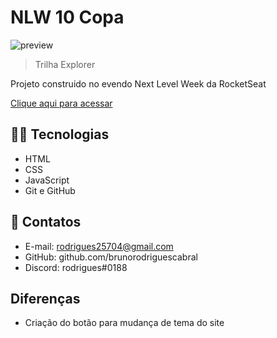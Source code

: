 # NLW 10 Copa

![preview](.preview.png)

>Trilha Explorer

Projeto construido no evendo Next Level Week da RocketSeat

[Clique aqui para acessar](https://brunorodriguescabral.github.io/nlw-10-copa/)

## 👨‍💻 Tecnologias

- HTML
- CSS
- JavaScript
- Git e GitHub

## 📩 Contatos

- E-mail: rodrigues25704@gmail.com 
- GitHub: github.com/brunorodriguescabral
- Discord: rodrigues#0188

## Diferenças
- Criação do botão para mudança de tema do site
